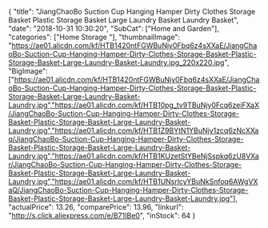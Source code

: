 {
	"title": "JiangChaoBo Suction Cup Hanging Hamper Dirty Clothes Storage Basket Plastic Storage Basket Large Laundry Basket Laundry Basket",
	"date": "2018-10-31 10:30:20",
	"SubCat": ["Home and Garden"],
	"categories": ["Home Storage "],
	"thumbnailImage": "https://ae01.alicdn.com/kf/HTB1420ntFGWBuNjy0Fbq6z4sXXaE/JiangChaoBo-Suction-Cup-Hanging-Hamper-Dirty-Clothes-Storage-Basket-Plastic-Storage-Basket-Large-Laundry-Basket-Laundry.jpg_220x220.jpg",
	"BigImage": ["https://ae01.alicdn.com/kf/HTB1420ntFGWBuNjy0Fbq6z4sXXaE/JiangChaoBo-Suction-Cup-Hanging-Hamper-Dirty-Clothes-Storage-Basket-Plastic-Storage-Basket-Large-Laundry-Basket-Laundry.jpg","https://ae01.alicdn.com/kf/HTB10pg_tv9TBuNjy0Fcq6zeiFXaX/JiangChaoBo-Suction-Cup-Hanging-Hamper-Dirty-Clothes-Storage-Basket-Plastic-Storage-Basket-Large-Laundry-Basket-Laundry.jpg","https://ae01.alicdn.com/kf/HTB1Z9BYtN1YBuNjy1zcq6zNcXXaq/JiangChaoBo-Suction-Cup-Hanging-Hamper-Dirty-Clothes-Storage-Basket-Plastic-Storage-Basket-Large-Laundry-Basket-Laundry.jpg","https://ae01.alicdn.com/kf/HTB1KUzetStYBeNjSspkq6zU8VXar/JiangChaoBo-Suction-Cup-Hanging-Hamper-Dirty-Clothes-Storage-Basket-Plastic-Storage-Basket-Large-Laundry-Basket-Laundry.jpg","https://ae01.alicdn.com/kf/HTB1UNsrlcyYBuNkSnfoq6AWgVXaQ/JiangChaoBo-Suction-Cup-Hanging-Hamper-Dirty-Clothes-Storage-Basket-Plastic-Storage-Basket-Large-Laundry-Basket-Laundry.jpg"],
	"actualPrice": 13.26,
	"comparePrice": 13.96,
	"linkurl": "http://s.click.aliexpress.com/e/B71IBe0",
	"inStock": 64
}

